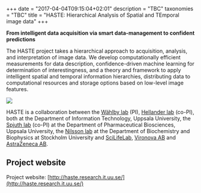 +++
date = "2017-04-04T09:15:04+02:01"
description = "TBC"
taxonomies = "TBC"
title = "HASTE: Hierarchical Analysis of Spatial and TEmporal image data"
+++

**From intelligent data acquisition via smart data-management to confident predictions**

The HASTE project takes a hierarchical approach to acquisition, analysis, and interpretation of image data. We develop computationally efficient measurements for data description, confidence-driven machine learning for determination of interestingness, and a theory and framework to apply intelligent spatial and temporal information hierarchies, distributing data to computational resources and storage options based on low-level image features.

![](http://haste.research.it.uu.se/wp-content/uploads/2017/03/HATSID.jpg)

HASTE is a collaboration between the [Wählby lab](http://www.cb.uu.se/~carolina/) (PI),  [Hellander lab](http://hellanderlab.research.it.uu.se/) (co-PI), both at the Department of Information Technology, Uppsala University, the [Spjuth lab](https://pharmb.io) (co-PI) at the Department of Pharmaceutical Biosciences, Uppsala University, the [Nilsson lab](https://www.scilifelab.se/researchers/mats-nilsson/) at the Department of Biochemistry and Biophysics at Stockholm University and [SciLifeLab](https://www.scilifelab.se/), [Vironova AB](http://www.vironova.com/) and [AstraZeneca AB](https://www.astrazeneca.se/).

## Project website

Project website: [http://haste.research.it.uu.se/](http://haste.research.it.uu.se/)



